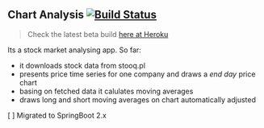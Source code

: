 ## Chart Analysis [![Build Status](https://travis-ci.org/margorec/chartAnalysis.svg?branch=master)](https://travis-ci.org/margorec/chartAnalysis)
> Check the latest beta build [here at Heroku](https://cryptic-atoll-12670.herokuapp.com/chart/)

Its a stock market analysing app. So far:
  - it downloads stock data from stooq.pl
  - presents price time series for one company and draws a *end day* price chart
  - basing on fetched data it calulates moving averages 
  - draws long and short moving averages on chart automatically adjusted
  
[ ] Migrated to SpringBoot 2.x 

